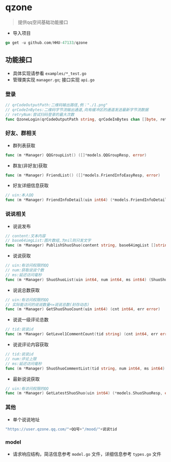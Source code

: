 # qzone 

> 提供qq空间基础功能接口

- 导入项目
```go
go get -u github.com/HHU-47133/qzone
```
## 功能接口
- 具体实现请参看 `examples/*_test.go`
- 管理类实现 `manager.go`; 接口实现 `api.go`
### 登录
```go
// qrCodeOutputPath:二维码输出路径,例："./1.png"
// qrCodeInBytes:二维码字节流输出通道,向有缓冲区的通道发送最新字节流数据
// retryNum:尝试扫码登录的最大次数
func QzoneLogin(qrCodeOutputPath string, qrCodeInBytes chan []byte, retryNum int64) (m Manager, err error)
```
### 好友、群相关
- 群列表获取
```go
func (m *Manager) QQGroupList() ([]*models.QQGroupResp, error)
```
- 群友(非好友)获取
```go
func (m *Manager) FriendList() ([]*models.FriendInfoEasyResp, error)
```
- 好友详细信息获取
```go
// uin:本人QQ
func (m *Manager) FriendInfoDetail(uin int64) (*models.FriendInfoDetailResp, error)
```
### 说说相关
- 说说发布
```go
// content:文本内容
// base64imgList:图片数组,为nil则只发文字
func (m *Manager) PublishShuoShuo(content string, base64imgList []string) (*models.ShuoShuoPublishResp, error)
```
- 说说获取
```go
// uin:有访问权限的QQ
// num:获取说说个数
// ms:延迟访问毫秒
func (m *Manager) ShuoShuoList(uin int64, num int64, ms int64) (ShuoShuo []*models.ShuoShuoResp, err error)
```
- 说说总数获取
```go
// uin:有访问权限的QQ
// 实际能访问的说说数量<=说说总数(封存动态)
func (m *Manager) GetShuoShuoCount(uin int64) (cnt int64, err error)
```
- 说说一级评论总数
```go
// tid:说说id
func (m *Manager) GetLevel1CommentCount(tid string) (cnt int64, err error)
```
- 说说评论内容获取
```go
// tid:说说id
// num:评论上限
// ms:延迟访问毫秒
func (m *Manager) ShuoShuoCommentList(tid string, num int64, ms int64) 
```
- 最新说说获取
```go
// uin:有访问权限的QQ
func (m *Manager) GetLatestShuoShuo(uin int64) (*models.ShuoShuoResp, error)
```
### 其他
- 单个说说地址
```go
"https://user.qzone.qq.com/"+QQ号+"/mood/"+说说tid
```


### model 

- 请求响应结构，简洁信息参考 `model.go` 文件，详细信息参考 `types.go` 文件